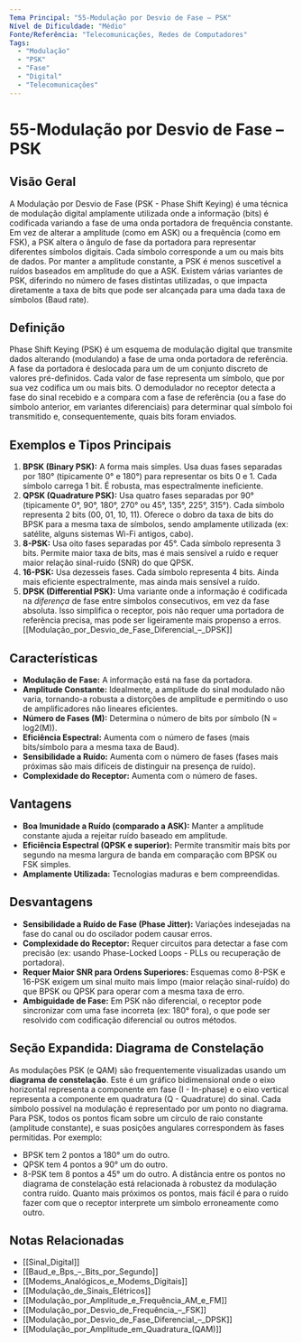```yaml
---
Tema Principal: "55-Modulação por Desvio de Fase – PSK"
Nível de Dificuldade: "Médio"
Fonte/Referência: "Telecomunicações, Redes de Computadores"
Tags:
  - "Modulação"
  - "PSK"
  - "Fase"
  - "Digital"
  - "Telecomunicações"
---
```


# 55-Modulação por Desvio de Fase – PSK

## Visão Geral

A Modulação por Desvio de Fase (PSK - Phase Shift Keying) é uma técnica de modulação digital amplamente utilizada onde a informação (bits) é codificada variando a fase de uma onda portadora de frequência constante. Em vez de alterar a amplitude (como em ASK) ou a frequência (como em FSK), a PSK altera o ângulo de fase da portadora para representar diferentes símbolos digitais. Cada símbolo corresponde a um ou mais bits de dados. Por manter a amplitude constante, a PSK é menos suscetível a ruídos baseados em amplitude do que a ASK. Existem várias variantes de PSK, diferindo no número de fases distintas utilizadas, o que impacta diretamente a taxa de bits que pode ser alcançada para uma dada taxa de símbolos (Baud rate).

## Definição

Phase Shift Keying (PSK) é um esquema de modulação digital que transmite dados alterando (modulando) a fase de uma onda portadora de referência. A fase da portadora é deslocada para um de um conjunto discreto de valores pré-definidos. Cada valor de fase representa um símbolo, que por sua vez codifica um ou mais bits. O demodulador no receptor detecta a fase do sinal recebido e a compara com a fase de referência (ou a fase do símbolo anterior, em variantes diferenciais) para determinar qual símbolo foi transmitido e, consequentemente, quais bits foram enviados.

## Exemplos e Tipos Principais

1.  **BPSK (Binary PSK):** A forma mais simples. Usa duas fases separadas por 180° (tipicamente 0° e 180°) para representar os bits 0 e 1. Cada símbolo carrega 1 bit. É robusta, mas espectralmente ineficiente.
2.  **QPSK (Quadrature PSK):** Usa quatro fases separadas por 90° (tipicamente 0°, 90°, 180°, 270° ou 45°, 135°, 225°, 315°). Cada símbolo representa 2 bits (00, 01, 10, 11). Oferece o dobro da taxa de bits do BPSK para a mesma taxa de símbolos, sendo amplamente utilizada (ex: satélite, alguns sistemas Wi-Fi antigos, cabo).
3.  **8-PSK:** Usa oito fases separadas por 45°. Cada símbolo representa 3 bits. Permite maior taxa de bits, mas é mais sensível a ruído e requer maior relação sinal-ruído (SNR) do que QPSK.
4.  **16-PSK:** Usa dezesseis fases. Cada símbolo representa 4 bits. Ainda mais eficiente espectralmente, mas ainda mais sensível a ruído.
5.  **DPSK (Differential PSK):** Uma variante onde a informação é codificada na *diferença* de fase entre símbolos consecutivos, em vez da fase absoluta. Isso simplifica o receptor, pois não requer uma portadora de referência precisa, mas pode ser ligeiramente mais propenso a erros. [[Modulação_por_Desvio_de_Fase_Diferencial_–_DPSK]]

## Características

*   **Modulação de Fase:** A informação está na fase da portadora.
*   **Amplitude Constante:** Idealmente, a amplitude do sinal modulado não varia, tornando-a robusta a distorções de amplitude e permitindo o uso de amplificadores não lineares eficientes.
*   **Número de Fases (M):** Determina o número de bits por símbolo (N = log2(M)).
*   **Eficiência Espectral:** Aumenta com o número de fases (mais bits/símbolo para a mesma taxa de Baud).
*   **Sensibilidade a Ruído:** Aumenta com o número de fases (fases mais próximas são mais difíceis de distinguir na presença de ruído).
*   **Complexidade do Receptor:** Aumenta com o número de fases.

## Vantagens

*   **Boa Imunidade a Ruído (comparado a ASK):** Manter a amplitude constante ajuda a rejeitar ruído baseado em amplitude.
*   **Eficiência Espectral (QPSK e superior):** Permite transmitir mais bits por segundo na mesma largura de banda em comparação com BPSK ou FSK simples.
*   **Amplamente Utilizada:** Tecnologias maduras e bem compreendidas.

## Desvantagens

*   **Sensibilidade a Ruído de Fase (Phase Jitter):** Variações indesejadas na fase do canal ou do oscilador podem causar erros.
*   **Complexidade do Receptor:** Requer circuitos para detectar a fase com precisão (ex: usando Phase-Locked Loops - PLLs ou recuperação de portadora).
*   **Requer Maior SNR para Ordens Superiores:** Esquemas como 8-PSK e 16-PSK exigem um sinal muito mais limpo (maior relação sinal-ruído) do que BPSK ou QPSK para operar com a mesma taxa de erro.
*   **Ambiguidade de Fase:** Em PSK não diferencial, o receptor pode sincronizar com uma fase incorreta (ex: 180° fora), o que pode ser resolvido com codificação diferencial ou outros métodos.

## Seção Expandida: Diagrama de Constelação

As modulações PSK (e QAM) são frequentemente visualizadas usando um **diagrama de constelação**. Este é um gráfico bidimensional onde o eixo horizontal representa a componente em fase (I - In-phase) e o eixo vertical representa a componente em quadratura (Q - Quadrature) do sinal. Cada símbolo possível na modulação é representado por um ponto no diagrama. Para PSK, todos os pontos ficam sobre um círculo de raio constante (amplitude constante), e suas posições angulares correspondem às fases permitidas. Por exemplo:
*   BPSK tem 2 pontos a 180° um do outro.
*   QPSK tem 4 pontos a 90° um do outro.
*   8-PSK tem 8 pontos a 45° um do outro.
A distância entre os pontos no diagrama de constelação está relacionada à robustez da modulação contra ruído. Quanto mais próximos os pontos, mais fácil é para o ruído fazer com que o receptor interprete um símbolo erroneamente como outro.

## Notas Relacionadas

*   [[Sinal_Digital]]
*   [[Baud_e_Bps_–_Bits_por_Segundo]]
*   [[Modems_Analógicos_e_Modems_Digitais]]
*   [[Modulação_de_Sinais_Elétricos]]
*   [[Modulação_por_Amplitude_e_Frequência_AM_e_FM]]
*   [[Modulação_por_Desvio_de_Frequência_–_FSK]]
*   [[Modulação_por_Desvio_de_Fase_Diferencial_–_DPSK]]
*   [[Modulação_por_Amplitude_em_Quadratura_(QAM)]]

